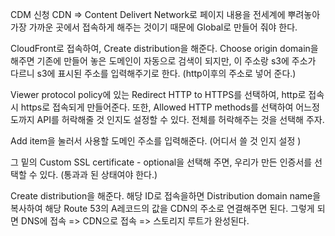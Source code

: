 CDM 신청
CDN => Content Delivert Network로 페이지 내용을 전세계에 뿌려놓아 가장 가까운 곳에서 접속하게 해주는 것이기 때문에 Global로 만들어 줘야 한다.

CloudFront로 접속하여, Create distribution을 해준다. Choose origin domain을 해주면 기존에 만들어 놓은 도메인이 자동으로 검색이 되지만, 이 주소랑 s3에 주소가 다르니 s3에 표시된 주소를 입력해주기로 한다.
(http이후의 주소로 넣어 준다.)

Viewer protocol policy에 있는 Redirect HTTP to HTTPS를 선택하여, http로 접속 시 https로 접속되게 만들어준다.
또한, Allowed HTTP methods를 선택하여 어느정도까지 API를 허락해줄 것 인지도 설정할 수 있다. 전체를 허락해주는 것을 선택해 주자.

Add item을 눌러서 사용할 도메인 주소를 입력해준다.
(어디서 쓸 것 인지 설정 )

그 밑의 Custom SSL certificate - optional을 선택해 주면, 우리가 만든 인증서를 선택할 수 있다.
(통과과 된 상태여야 한다.)

Create distribution을 해준다.
해당 ID로 접속을하면 Distribution domain name을 복사하여 해당 Route 53의 A레코드의 값을 CDN의 주소로 연결해주면 된다.
그렇게 되면 DNS에 접속 => CDN으로 접속 => 스토리지 루트가 완성된다.
